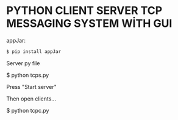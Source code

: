 # PYTHON CLIENT SERVER TCP MESSAGING SYSTEM WİTH GUI 




appJar:

```sh
$ pip install appJar 
```



Server py file 

$ python tcps.py

Press "Start server"

Then open clients...

$ python tcpc.py

